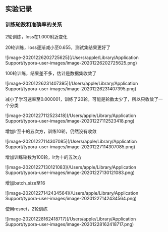 ## 实验记录

### 训练轮数和准确率的关系

2轮训练，loss在1.000附近变化

20轮训练，loss逐渐减小至0.655，测试集结果更好了

![image-20201226202725625](/Users/apple/Library/Application Support/typora-user-images/image-20201226202725625.png)

100轮训练，结果差不多，估计是数据集收敛了

![image-20201226231407395](/Users/apple/Library/Application Support/typora-user-images/image-20201226231407395.png)

减小了学习速率至0.000001，训练了20轮，可能是轮数太少了，所以只收敛了一个分类

![image-20201227112523418](/Users/apple/Library/Application Support/typora-user-images/image-20201227112523418.png)

增加lr至十的五次方，训练10轮，仍然没有收敛

![image-20201227114307085](/Users/apple/Library/Application Support/typora-user-images/image-20201227114307085.png)

增加训练轮数为100轮，lr为十的五次方

![image-20201227130121083](/Users/apple/Library/Application Support/typora-user-images/image-20201227130121083.png)

增加batch_size至16

![image-20201227142434564](/Users/apple/Library/Application Support/typora-user-images/image-20201227142434564.png)

使用resnet，2轮训练

![image-20201228162418717](/Users/apple/Library/Application Support/typora-user-images/image-20201228162418717.png)

